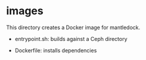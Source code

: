 # images

This directory creates a Docker image for mantledock.

- entrypoint.sh: builds against a Ceph directory 

- Dockerfile: installs dependencies
